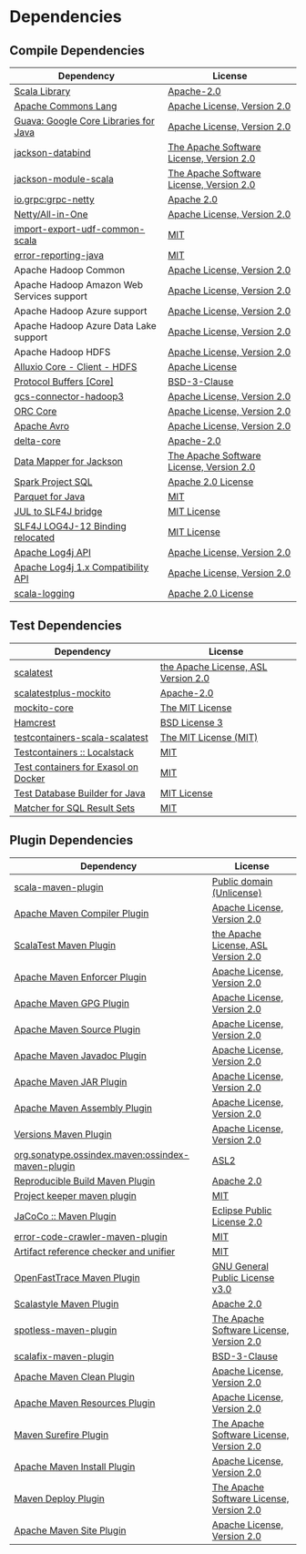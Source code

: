 <!-- @formatter:off -->
# Dependencies

## Compile Dependencies

| Dependency                                 | License                                       |
| ------------------------------------------ | --------------------------------------------- |
| [Scala Library][0]                         | [Apache-2.0][1]                               |
| [Apache Commons Lang][2]                   | [Apache License, Version 2.0][3]              |
| [Guava: Google Core Libraries for Java][4] | [Apache License, Version 2.0][5]              |
| [jackson-databind][6]                      | [The Apache Software License, Version 2.0][5] |
| [jackson-module-scala][8]                  | [The Apache Software License, Version 2.0][3] |
| [io.grpc:grpc-netty][10]                   | [Apache 2.0][11]                              |
| [Netty/All-in-One][12]                     | [Apache License, Version 2.0][1]              |
| [import-export-udf-common-scala][14]       | [MIT][15]                                     |
| [error-reporting-java][16]                 | [MIT][15]                                     |
| Apache Hadoop Common                       | [Apache License, Version 2.0][3]              |
| Apache Hadoop Amazon Web Services support  | [Apache License, Version 2.0][3]              |
| Apache Hadoop Azure support                | [Apache License, Version 2.0][3]              |
| Apache Hadoop Azure Data Lake support      | [Apache License, Version 2.0][3]              |
| Apache Hadoop HDFS                         | [Apache License, Version 2.0][3]              |
| [Alluxio Core - Client - HDFS][23]         | [Apache License][24]                          |
| [Protocol Buffers [Core]][25]              | [BSD-3-Clause][26]                            |
| [gcs-connector-hadoop3][27]                | [Apache License, Version 2.0][5]              |
| [ORC Core][29]                             | [Apache License, Version 2.0][3]              |
| [Apache Avro][31]                          | [Apache License, Version 2.0][3]              |
| [delta-core][33]                           | [Apache-2.0][34]                              |
| [Data Mapper for Jackson][35]              | [The Apache Software License, Version 2.0][5] |
| [Spark Project SQL][37]                    | [Apache 2.0 License][38]                      |
| [Parquet for Java][39]                     | [MIT][15]                                     |
| [JUL to SLF4J bridge][41]                  | [MIT License][42]                             |
| [SLF4J LOG4J-12 Binding relocated][41]     | [MIT License][42]                             |
| [Apache Log4j API][45]                     | [Apache License, Version 2.0][3]              |
| [Apache Log4j 1.x Compatibility API][47]   | [Apache License, Version 2.0][3]              |
| [scala-logging][49]                        | [Apache 2.0 License][38]                      |

## Test Dependencies

| Dependency                                 | License                                   |
| ------------------------------------------ | ----------------------------------------- |
| [scalatest][51]                            | [the Apache License, ASL Version 2.0][34] |
| [scalatestplus-mockito][53]                | [Apache-2.0][34]                          |
| [mockito-core][55]                         | [The MIT License][56]                     |
| [Hamcrest][57]                             | [BSD License 3][58]                       |
| [testcontainers-scala-scalatest][59]       | [The MIT License (MIT)][15]               |
| [Testcontainers :: Localstack][61]         | [MIT][62]                                 |
| [Test containers for Exasol on Docker][63] | [MIT][15]                                 |
| [Test Database Builder for Java][65]       | [MIT License][66]                         |
| [Matcher for SQL Result Sets][67]          | [MIT][15]                                 |

## Plugin Dependencies

| Dependency                                              | License                                       |
| ------------------------------------------------------- | --------------------------------------------- |
| [scala-maven-plugin][69]                                | [Public domain (Unlicense)][70]               |
| [Apache Maven Compiler Plugin][71]                      | [Apache License, Version 2.0][3]              |
| [ScalaTest Maven Plugin][73]                            | [the Apache License, ASL Version 2.0][34]     |
| [Apache Maven Enforcer Plugin][75]                      | [Apache License, Version 2.0][3]              |
| [Apache Maven GPG Plugin][77]                           | [Apache License, Version 2.0][3]              |
| [Apache Maven Source Plugin][79]                        | [Apache License, Version 2.0][3]              |
| [Apache Maven Javadoc Plugin][81]                       | [Apache License, Version 2.0][3]              |
| [Apache Maven JAR Plugin][83]                           | [Apache License, Version 2.0][3]              |
| [Apache Maven Assembly Plugin][85]                      | [Apache License, Version 2.0][3]              |
| [Versions Maven Plugin][87]                             | [Apache License, Version 2.0][3]              |
| [org.sonatype.ossindex.maven:ossindex-maven-plugin][89] | [ASL2][5]                                     |
| [Reproducible Build Maven Plugin][91]                   | [Apache 2.0][5]                               |
| [Project keeper maven plugin][93]                       | [MIT][15]                                     |
| [JaCoCo :: Maven Plugin][95]                            | [Eclipse Public License 2.0][96]              |
| [error-code-crawler-maven-plugin][97]                   | [MIT][15]                                     |
| [Artifact reference checker and unifier][99]            | [MIT][15]                                     |
| [OpenFastTrace Maven Plugin][101]                       | [GNU General Public License v3.0][102]        |
| [Scalastyle Maven Plugin][103]                          | [Apache 2.0][38]                              |
| [spotless-maven-plugin][105]                            | [The Apache Software License, Version 2.0][3] |
| [scalafix-maven-plugin][107]                            | [BSD-3-Clause][26]                            |
| [Apache Maven Clean Plugin][109]                        | [Apache License, Version 2.0][3]              |
| [Apache Maven Resources Plugin][111]                    | [Apache License, Version 2.0][3]              |
| [Maven Surefire Plugin][113]                            | [The Apache Software License, Version 2.0][5] |
| [Apache Maven Install Plugin][115]                      | [Apache License, Version 2.0][5]              |
| [Maven Deploy Plugin][117]                              | [The Apache Software License, Version 2.0][5] |
| [Apache Maven Site Plugin][119]                         | [Apache License, Version 2.0][3]              |

[93]: https://github.com/exasol/project-keeper-maven-plugin
[53]: https://github.com/scalatest/scalatestplus-mockito
[16]: https://github.com/exasol/error-reporting-java
[8]: http://wiki.fasterxml.com/JacksonModuleScala
[39]: https://github.com/exasol/parquet-io-java
[5]: http://www.apache.org/licenses/LICENSE-2.0.txt
[103]: http://www.scalastyle.org
[105]: https://github.com/diffplug/spotless
[12]: https://netty.io/netty-all/
[14]: https://github.com/exasol/import-export-udf-common-scala
[15]: https://opensource.org/licenses/MIT
[55]: https://github.com/mockito/mockito
[27]: https://github.com/GoogleCloudPlatform/BigData-interop/gcs-connector/
[11]: https://opensource.org/licenses/Apache-2.0
[33]: https://delta.io/
[87]: http://www.mojohaus.org/versions-maven-plugin/
[58]: http://opensource.org/licenses/BSD-3-Clause
[71]: https://maven.apache.org/plugins/maven-compiler-plugin/
[111]: https://maven.apache.org/plugins/maven-resources-plugin/
[66]: https://github.com/exasol/test-db-builder-java/blob/main/LICENSE
[101]: https://github.com/itsallcode/openfasttrace-maven-plugin
[109]: https://maven.apache.org/plugins/maven-clean-plugin/
[96]: https://www.eclipse.org/legal/epl-2.0/
[6]: http://github.com/FasterXML/jackson
[70]: http://unlicense.org/
[1]: https://www.apache.org/licenses/LICENSE-2.0
[95]: https://www.jacoco.org/jacoco/trunk/doc/maven.html
[56]: https://github.com/mockito/mockito/blob/main/LICENSE
[67]: https://github.com/exasol/hamcrest-resultset-matcher
[91]: http://zlika.github.io/reproducible-build-maven-plugin
[42]: http://www.opensource.org/licenses/mit-license.php
[113]: http://maven.apache.org/surefire/maven-surefire-plugin
[26]: https://opensource.org/licenses/BSD-3-Clause
[23]: https://www.alluxio.io/alluxio-core/alluxio-core-client/alluxio-core-client-hdfs/
[24]: https://github.com/alluxio/alluxio/blob/master/LICENSE
[31]: https://avro.apache.org
[35]: http://jackson.codehaus.org
[49]: https://github.com/lightbend/scala-logging
[79]: https://maven.apache.org/plugins/maven-source-plugin/
[10]: https://github.com/grpc/grpc-java
[29]: https://orc.apache.org/orc-core
[57]: http://hamcrest.org/JavaHamcrest/
[41]: http://www.slf4j.org
[99]: https://github.com/exasol/artifact-reference-checker-maven-plugin
[107]: https://github.com/evis/scalafix-maven-plugin
[83]: https://maven.apache.org/plugins/maven-jar-plugin/
[34]: http://www.apache.org/licenses/LICENSE-2.0
[59]: https://github.com/testcontainers/testcontainers-scala
[65]: https://github.com/exasol/test-db-builder-java/
[4]: https://github.com/google/guava
[38]: http://www.apache.org/licenses/LICENSE-2.0.html
[51]: http://www.scalatest.org
[45]: https://logging.apache.org/log4j/2.x/log4j-api/
[47]: https://logging.apache.org/log4j/2.x/log4j-1.2-api/
[2]: https://commons.apache.org/proper/commons-lang/
[62]: http://opensource.org/licenses/MIT
[0]: https://www.scala-lang.org/
[63]: https://github.com/exasol/exasol-testcontainers
[119]: https://maven.apache.org/plugins/maven-site-plugin/
[102]: https://www.gnu.org/licenses/gpl-3.0.html
[3]: https://www.apache.org/licenses/LICENSE-2.0.txt
[73]: http://nexus.sonatype.org/oss-repository-hosting.html/scalatest-maven-plugin
[75]: https://maven.apache.org/enforcer/maven-enforcer-plugin/
[115]: http://maven.apache.org/plugins/maven-install-plugin/
[89]: https://sonatype.github.io/ossindex-maven/maven-plugin/
[77]: https://maven.apache.org/plugins/maven-gpg-plugin/
[61]: https://testcontainers.org
[69]: http://github.com/davidB/scala-maven-plugin
[37]: http://spark.apache.org/
[117]: http://maven.apache.org/plugins/maven-deploy-plugin/
[25]: https://developers.google.com/protocol-buffers/protobuf-java/
[81]: https://maven.apache.org/plugins/maven-javadoc-plugin/
[97]: https://github.com/exasol/error-code-crawler-maven-plugin
[85]: https://maven.apache.org/plugins/maven-assembly-plugin/
